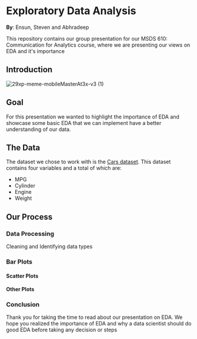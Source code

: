 # Exploratory Data Analysis

**By**: Ensun, Steven and Abhradeep

This repository contains our group presentation for our MSDS 610: Communication for Analytics course, where we are presenting our views on EDA and it's importance

## Introduction 
![29xp-meme-mobileMasterAt3x-v3 (1)](https://user-images.githubusercontent.com/109040294/193493736-fed7dd59-c80a-4105-882e-1e711e3d8396.jpeg)



## Goal 
For this presentation we wanted to highlight the importance of EDA and showcase some basic EDA that we can implement have a better understanding of our data. 

## The Data
The dataset we chose to work with is the [Cars dataset](https://github.com/Abhradeep1994/msds610-EDApresentation/blob/main/cars.csv). This dataset contains four variables and a total of which are:
- MPG
- Cylinder
- Engine 
- Weight

## Our Process

### Data Processing 
Cleaning and Identifying data types

### Bar Plots


#### Scatter Plots    


#### Other Plots


### Conclusion



Thank you for taking the time to read about our presentation on EDA. We hope you realized the importance of EDA and why a data scientist should do good EDA before taking any decision or steps

